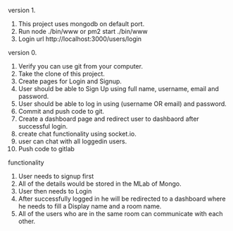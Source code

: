 version 1.

1.  This project uses mongodb on default port.
2.  Run node ./bin/www or pm2 start ./bin/www
3.  Login url http://localhost:3000/users/login

version 0.

1.  Verify you can use git from your computer.
2.  Take the clone of this project.
3.  Create pages for Login and Signup.
4.  User should be able to Sign Up using full name, username, email and password.
5.  User should be able to log in using (username OR email) and password.
6.  Commit and push code to git.
7.  Create a dashboard page and redirect user to dashbaord after successful login.
8.  create chat functionality using socket.io.
9.  user can chat with all loggedin users.
10. Push code to gitlab

functionality

1.  User needs to signup first
2.  All of the details would be stored in the MLab of Mongo.
3.  User then needs to Login
4.  After successfully logged in he will be redirected to a dashboard where he needs to fill a Display name and a room name.
5.  All of the users who are in the same room can communicate with each other.
